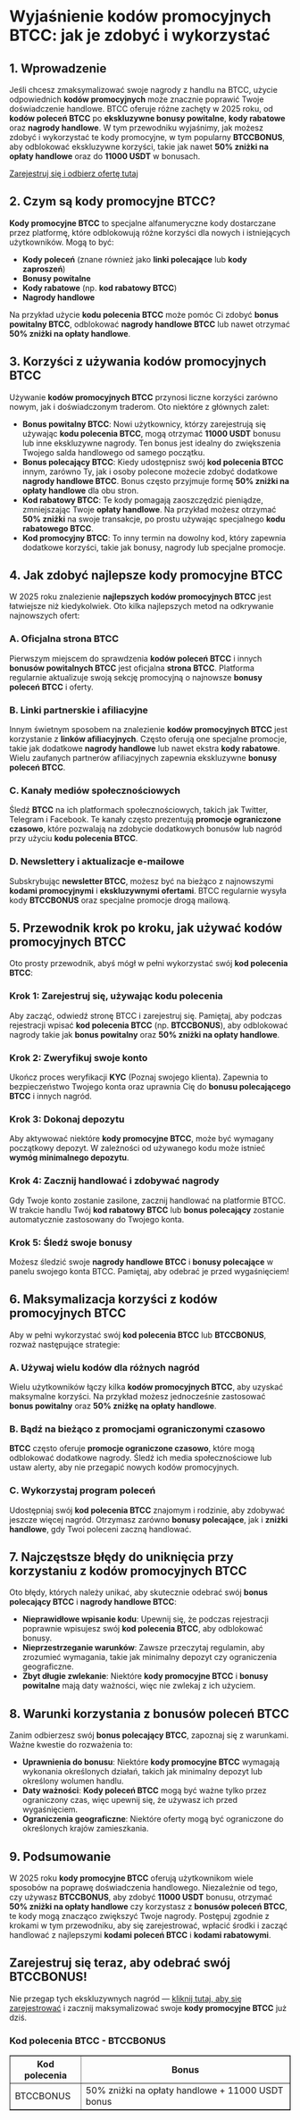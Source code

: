 <h1>Wyjaśnienie kodów promocyjnych BTCC: jak je zdobyć i wykorzystać</h1>
<h2>1. Wprowadzenie</h2>
<p>Jeśli chcesz zmaksymalizować swoje nagrody z handlu na BTCC, użycie odpowiednich <strong>kodów promocyjnych</strong> może znacznie poprawić Twoje doświadczenie handlowe. BTCC oferuje różne zachęty w 2025 roku, od <strong>kodów poleceń BTCC</strong> po <strong>ekskluzywne bonusy powitalne</strong>, <strong>kody rabatowe</strong> oraz <strong>nagrody handlowe</strong>. W tym przewodniku wyjaśnimy, jak możesz zdobyć i wykorzystać te kody promocyjne, w tym popularny <strong>BTCCBONUS</strong>, aby odblokować ekskluzywne korzyści, takie jak nawet <strong>50% zniżki na opłaty handlowe</strong> oraz do <strong>11000 USDT</strong> w bonusach.</p>
<p><a href="https://partner.btcc.com/us/c/BTCCBONUS/9303" target="_blank">Zarejestruj się i odbierz ofertę tutaj</a></p>

<img src="https://images.mirror-media.xyz/publication-images/coUQdNFTBSC-vRmh-Y4B7.png?height=500&amp;width=1000" decoding="async" data-nimg="fill" class="css-xah9so" style="position: absolute; inset: 0px; box-sizing: border-box; padding: 0px; border: none; margin: auto; display: block; width: 0px; height: 0px; min-width: 100%; max-width: 100%; min-height: 100%; max-height: 100%;">
<h2>2. Czym są kody promocyjne BTCC?</h2>
<p><strong>Kody promocyjne BTCC</strong> to specjalne alfanumeryczne kody dostarczane przez platformę, które odblokowują różne korzyści dla nowych i istniejących użytkowników. Mogą to być:</p>
<ul>
<li><strong>Kody poleceń</strong> (znane również jako <strong>linki polecające</strong> lub <strong>kody zaproszeń</strong>)</li>
<li><strong>Bonusy powitalne</strong></li>
<li><strong>Kody rabatowe</strong> (np. <strong>kod rabatowy BTCC</strong>)</li>
<li><strong>Nagrody handlowe</strong></li>
</ul>
<p>Na przykład użycie <strong>kodu polecenia BTCC</strong> może pomóc Ci zdobyć <strong>bonus powitalny BTCC</strong>, odblokować <strong>nagrody handlowe BTCC</strong> lub nawet otrzymać <strong>50% zniżki na opłaty handlowe</strong>.</p>

<h2>3. Korzyści z używania kodów promocyjnych BTCC</h2>
<p>Używanie <strong>kodów promocyjnych BTCC</strong> przynosi liczne korzyści zarówno nowym, jak i doświadczonym traderom. Oto niektóre z głównych zalet:</p>
<ul>
<li><strong>Bonus powitalny BTCC</strong>: Nowi użytkownicy, którzy zarejestrują się używając <strong>kodu polecenia BTCC</strong>, mogą otrzymać <strong>11000 USDT</strong> bonusu lub inne ekskluzywne nagrody. Ten bonus jest idealny do zwiększenia Twojego salda handlowego od samego początku.</li>
<li><strong>Bonus polecający BTCC</strong>: Kiedy udostępnisz swój <strong>kod polecenia BTCC</strong> innym, zarówno Ty, jak i osoby polecone możecie zdobyć dodatkowe <strong>nagrody handlowe BTCC</strong>. Bonus często przyjmuje formę <strong>50% zniżki na opłaty handlowe</strong> dla obu stron.</li>
<li><strong>Kod rabatowy BTCC</strong>: Te kody pomagają zaoszczędzić pieniądze, zmniejszając Twoje <strong>opłaty handlowe</strong>. Na przykład możesz otrzymać <strong>50% zniżki</strong> na swoje transakcje, po prostu używając specjalnego <strong>kodu rabatowego BTCC</strong>.</li>
<li><strong>Kod promocyjny BTCC</strong>: To inny termin na dowolny kod, który zapewnia dodatkowe korzyści, takie jak bonusy, nagrody lub specjalne promocje.</li>
</ul>

<h2>4. Jak zdobyć najlepsze kody promocyjne BTCC</h2>
<p>W 2025 roku znalezienie <strong>najlepszych kodów promocyjnych BTCC</strong> jest łatwiejsze niż kiedykolwiek. Oto kilka najlepszych metod na odkrywanie najnowszych ofert:</p>

<h3>A. Oficjalna strona BTCC</h3>
<p>Pierwszym miejscem do sprawdzenia <strong>kodów poleceń BTCC</strong> i innych <strong>bonusów powitalnych BTCC</strong> jest oficjalna <strong>strona BTCC</strong>. Platforma regularnie aktualizuje swoją sekcję promocyjną o najnowsze <strong>bonusy poleceń BTCC</strong> i oferty.</p>

<h3>B. Linki partnerskie i afiliacyjne</h3>
<p>Innym świetnym sposobem na znalezienie <strong>kodów promocyjnych BTCC</strong> jest korzystanie z <strong>linków afiliacyjnych</strong>. Często oferują one specjalne promocje, takie jak dodatkowe <strong>nagrody handlowe</strong> lub nawet ekstra <strong>kody rabatowe</strong>. Wielu zaufanych partnerów afiliacyjnych zapewnia ekskluzywne <strong>bonusy poleceń BTCC</strong>.</p>

<h3>C. Kanały mediów społecznościowych</h3>
<p>Śledź <strong>BTCC</strong> na ich platformach społecznościowych, takich jak Twitter, Telegram i Facebook. Te kanały często prezentują <strong>promocje ograniczone czasowo</strong>, które pozwalają na zdobycie dodatkowych bonusów lub nagród przy użyciu <strong>kodu polecenia BTCC</strong>.</p>

<h3>D. Newslettery i aktualizacje e-mailowe</h3>
<p>Subskrybując <strong>newsletter BTCC</strong>, możesz być na bieżąco z najnowszymi <strong>kodami promocyjnymi</strong> i <strong>ekskluzywnymi ofertami</strong>. BTCC regularnie wysyła kody <strong>BTCCBONUS</strong> oraz specjalne promocje drogą mailową.</p>

<h2>5. Przewodnik krok po kroku, jak używać kodów promocyjnych BTCC</h2>
<p>Oto prosty przewodnik, abyś mógł w pełni wykorzystać swój <strong>kod polecenia BTCC</strong>:</p>

<h3>Krok 1: Zarejestruj się, używając kodu polecenia</h3>
<p>Aby zacząć, odwiedź stronę BTCC i zarejestruj się. Pamiętaj, aby podczas rejestracji wpisać <strong>kod polecenia BTCC</strong> (np. <strong>BTCCBONUS</strong>), aby odblokować nagrody takie jak <strong>bonus powitalny</strong> oraz <strong>50% zniżki na opłaty handlowe</strong>.</p>

<h3>Krok 2: Zweryfikuj swoje konto</h3>
<p>Ukończ proces weryfikacji <strong>KYC</strong> (Poznaj swojego klienta). Zapewnia to bezpieczeństwo Twojego konta oraz uprawnia Cię do <strong>bonusu polecającego BTCC</strong> i innych nagród.</p>

<h3>Krok 3: Dokonaj depozytu</h3>
<p>Aby aktywować niektóre <strong>kody promocyjne BTCC</strong>, może być wymagany początkowy depozyt. W zależności od używanego kodu może istnieć <strong>wymóg minimalnego depozytu</strong>.</p>

<h3>Krok 4: Zacznij handlować i zdobywać nagrody</h3>
<p>Gdy Twoje konto zostanie zasilone, zacznij handlować na platformie BTCC. W trakcie handlu Twój <strong>kod rabatowy BTCC</strong> lub <strong>bonus polecający</strong> zostanie automatycznie zastosowany do Twojego konta.</p>

<h3>Krok 5: Śledź swoje bonusy</h3>
<p>Możesz śledzić swoje <strong>nagrody handlowe BTCC</strong> i <strong>bonusy polecające</strong> w panelu swojego konta BTCC. Pamiętaj, aby odebrać je przed wygaśnięciem!</p>

<h2>6. Maksymalizacja korzyści z kodów promocyjnych BTCC</h2>
<p>Aby w pełni wykorzystać swój <strong>kod polecenia BTCC</strong> lub <strong>BTCCBONUS</strong>, rozważ następujące strategie:</p>

<h3>A. Używaj wielu kodów dla różnych nagród</h3>
<p>Wielu użytkowników łączy kilka <strong>kodów promocyjnych BTCC</strong>, aby uzyskać maksymalne korzyści. Na przykład możesz jednocześnie zastosować <strong>bonus powitalny</strong> oraz <strong>50% zniżkę na opłaty handlowe</strong>.</p>

<h3>B. Bądź na bieżąco z promocjami ograniczonymi czasowo</h3>
<p><strong>BTCC</strong> często oferuje <strong>promocje ograniczone czasowo</strong>, które mogą odblokować dodatkowe nagrody. Śledź ich media społecznościowe lub ustaw alerty, aby nie przegapić nowych kodów promocyjnych.</p>

<h3>C. Wykorzystaj program poleceń</h3>
<p>Udostępniaj swój <strong>kod polecenia BTCC</strong> znajomym i rodzinie, aby zdobywać jeszcze więcej nagród. Otrzymasz zarówno <strong>bonusy polecające</strong>, jak i <strong>zniżki handlowe</strong>, gdy Twoi poleceni zaczną handlować.</p>

<h2>7. Najczęstsze błędy do uniknięcia przy korzystaniu z kodów promocyjnych BTCC</h2>
<p>Oto błędy, których należy unikać, aby skutecznie odebrać swój <strong>bonus polecający BTCC</strong> i <strong>nagrody handlowe BTCC</strong>:</p>
<ul>
<li><strong>Nieprawidłowe wpisanie kodu</strong>: Upewnij się, że podczas rejestracji poprawnie wpisujesz swój <strong>kod polecenia BTCC</strong>, aby odblokować bonusy.</li>
<li><strong>Nieprzestrzeganie warunków</strong>: Zawsze przeczytaj regulamin, aby zrozumieć wymagania, takie jak minimalny depozyt czy ograniczenia geograficzne.</li>
<li><strong>Zbyt długie zwlekanie</strong>: Niektóre <strong>kody promocyjne BTCC</strong> i <strong>bonusy powitalne</strong> mają daty ważności, więc nie zwlekaj z ich użyciem.</li>
</ul>

<h2>8. Warunki korzystania z bonusów poleceń BTCC</h2>
<p>Zanim odbierzesz swój <strong>bonus polecający BTCC</strong>, zapoznaj się z warunkami. Ważne kwestie do rozważenia to:</p>
<ul>
<li><strong>Uprawnienia do bonusu</strong>: Niektóre <strong>kody promocyjne BTCC</strong> wymagają wykonania określonych działań, takich jak minimalny depozyt lub określony wolumen handlu.</li>
<li><strong>Daty ważności</strong>: <strong>Kody poleceń BTCC</strong> mogą być ważne tylko przez ograniczony czas, więc upewnij się, że używasz ich przed wygaśnięciem.</li>
<li><strong>Ograniczenia geograficzne</strong>: Niektóre oferty mogą być ograniczone do określonych krajów zamieszkania.</li>
</ul>

<h2>9. Podsumowanie</h2>
<p>W 2025 roku <strong>kody promocyjne BTCC</strong> oferują użytkownikom wiele sposobów na poprawę doświadczenia handlowego. Niezależnie od tego, czy używasz <strong>BTCCBONUS</strong>, aby zdobyć <strong>11000 USDT</strong> bonusu, otrzymać <strong>50% zniżki na opłaty handlowe</strong> czy korzystasz z <strong>bonusów poleceń BTCC</strong>, te kody mogą znacząco zwiększyć Twoje nagrody. Postępuj zgodnie z krokami w tym przewodniku, aby się zarejestrować, wpłacić środki i zacząć handlować z najlepszymi <strong>kodami poleceń BTCC</strong> i <strong>kodami rabatowymi</strong>.</p>

<h2>Zarejestruj się teraz, aby odebrać swój BTCCBONUS!</h2>
<p>Nie przegap tych ekskluzywnych nagród — <a href="https://partner.btcc.com/us/c/BTCCBONUS/9303">kliknij tutaj, aby się zarejestrować</a> i zacznij maksymalizować swoje <strong>kody promocyjne BTCC</strong> już dziś.</p>

<h3>Kod polecenia BTCC - BTCCBONUS</h3>
<table border="1">
<thead>
<tr>
<th>Kod polecenia</th>
<th>Bonus</th>
</tr>
</thead>
<tbody>
<tr>
<td>BTCCBONUS</td>
<td>50% zniżki na opłaty handlowe + 11000 USDT bonus</td>
</tr>
</tbody>
</table>
